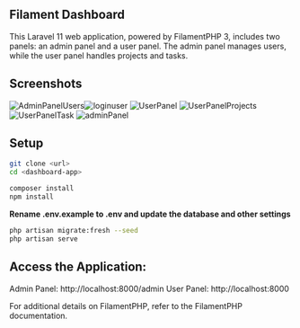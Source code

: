 
## Filament Dashboard
This Laravel 11 web application, powered by FilamentPHP 3, includes two panels: an admin panel and a user panel. The admin panel manages users, while the user panel handles projects and tasks.

## Screenshots
![AdminPanelUsers](https://github.com/user-attachments/assets/ec67daa0-ab2b-4532-80b9-42998c6f7d58)![loginuser](https://github.com/user-attachments/assets/d82543e2-1ae8-4c9d-86d5-a67000278d2a)
![UserPanel](https://github.com/user-attachments/assets/65177e2a-2d53-4b3b-8c3f-db4e48f6971b)
![UserPanelProjects](https://github.com/user-attachments/assets/c723d537-6d25-4eb0-bd24-359ff328e588)
![UserPanelTask](https://github.com/user-attachments/assets/57965537-e7cc-4ac0-a192-9b8a9c459266)
![adminPanel](https://github.com/user-attachments/assets/d7ba56a9-2092-48d1-ad10-f8817d22f42e)

## Setup
```bash
git clone <url>
cd <dashboard-app>

composer install
npm install
```

**Rename .env.example to .env and update the database and other settings**
```bash
php artisan migrate:fresh --seed
php artisan serve
```

## Access the Application:
Admin Panel: http://localhost:8000/admin
User Panel: http://localhost:8000

For additional details on FilamentPHP, refer to the FilamentPHP documentation.

